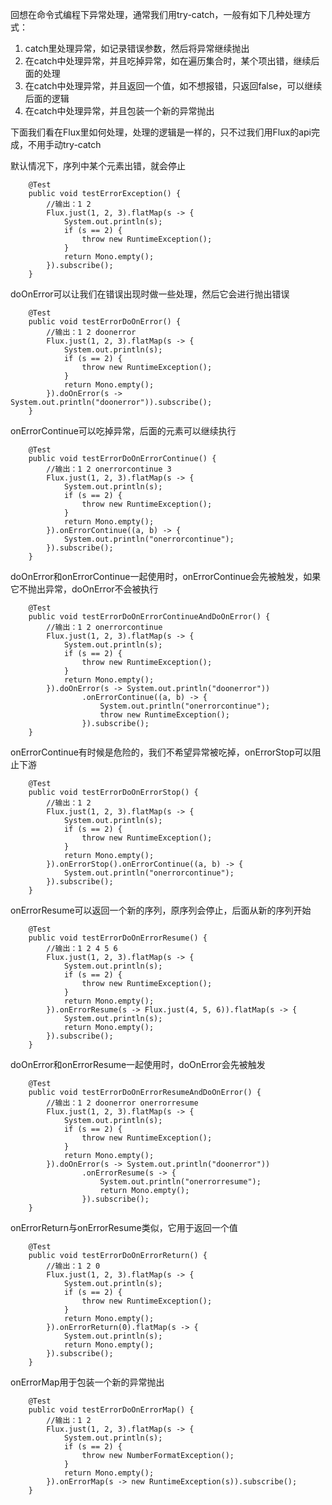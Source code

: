 回想在命令式编程下异常处理，通常我们用try-catch，一般有如下几种处理方式：
1. catch里处理异常，如记录错误参数，然后将异常继续抛出
2. 在catch中处理异常，并且吃掉异常，如在遍历集合时，某个项出错，继续后面的处理
3. 在catch中处理异常，并且返回一个值，如不想报错，只返回false，可以继续后面的逻辑
4. 在catch中处理异常，并且包装一个新的异常抛出

下面我们看在Flux里如何处理，处理的逻辑是一样的，只不过我们用Flux的api完成，不用手动try-catch

默认情况下，序列中某个元素出错，就会停止
```
    @Test
    public void testErrorException() {
        //输出：1 2
        Flux.just(1, 2, 3).flatMap(s -> {
            System.out.println(s);
            if (s == 2) {
                throw new RuntimeException();
            }
            return Mono.empty();
        }).subscribe();
    }
```
doOnError可以让我们在错误出现时做一些处理，然后它会进行抛出错误
```
    @Test
    public void testErrorDoOnError() {
        //输出：1 2 doonerror
        Flux.just(1, 2, 3).flatMap(s -> {
            System.out.println(s);
            if (s == 2) {
                throw new RuntimeException();
            }
            return Mono.empty();
        }).doOnError(s -> System.out.println("doonerror")).subscribe();
    }
```
onErrorContinue可以吃掉异常，后面的元素可以继续执行
```
    @Test
    public void testErrorDoOnErrorContinue() {
        //输出：1 2 onerrorcontinue 3
        Flux.just(1, 2, 3).flatMap(s -> {
            System.out.println(s);
            if (s == 2) {
                throw new RuntimeException();
            }
            return Mono.empty();
        }).onErrorContinue((a, b) -> {
            System.out.println("onerrorcontinue");
        }).subscribe();
    }
```
doOnError和onErrorContinue一起使用时，onErrorContinue会先被触发，如果它不抛出异常，doOnError不会被执行
```
    @Test
    public void testErrorDoOnErrorContinueAndDoOnError() {
        //输出：1 2 onerrorcontinue
        Flux.just(1, 2, 3).flatMap(s -> {
            System.out.println(s);
            if (s == 2) {
                throw new RuntimeException();
            }
            return Mono.empty();
        }).doOnError(s -> System.out.println("doonerror"))
                .onErrorContinue((a, b) -> {
                    System.out.println("onerrorcontinue");
                    throw new RuntimeException();
                }).subscribe();
    }
```
onErrorContinue有时候是危险的，我们不希望异常被吃掉，onErrorStop可以阻止下游
```
    @Test
    public void testErrorDoOnErrorStop() {
        //输出：1 2
        Flux.just(1, 2, 3).flatMap(s -> {
            System.out.println(s);
            if (s == 2) {
                throw new RuntimeException();
            }
            return Mono.empty();
        }).onErrorStop().onErrorContinue((a, b) -> {
            System.out.println("onerrorcontinue");
        }).subscribe();
    }
```
onErrorResume可以返回一个新的序列，原序列会停止，后面从新的序列开始
```
    @Test
    public void testErrorDoOnErrorResume() {
        //输出：1 2 4 5 6
        Flux.just(1, 2, 3).flatMap(s -> {
            System.out.println(s);
            if (s == 2) {
                throw new RuntimeException();
            }
            return Mono.empty();
        }).onErrorResume(s -> Flux.just(4, 5, 6)).flatMap(s -> {
            System.out.println(s);
            return Mono.empty();
        }).subscribe();
    }
```
doOnError和onErrorResume一起使用时，doOnError会先被触发
```
    @Test
    public void testErrorDoOnErrorResumeAndDoOnError() {
        //输出：1 2 doonerror onerrorresume
        Flux.just(1, 2, 3).flatMap(s -> {
            System.out.println(s);
            if (s == 2) {
                throw new RuntimeException();
            }
            return Mono.empty();
        }).doOnError(s -> System.out.println("doonerror"))
                .onErrorResume(s -> {
                    System.out.println("onerrorresume");
                    return Mono.empty();
                }).subscribe();
    }
```
onErrorReturn与onErrorResume类似，它用于返回一个值
```
    @Test
    public void testErrorDoOnErrorReturn() {
        //输出：1 2 0
        Flux.just(1, 2, 3).flatMap(s -> {
            System.out.println(s);
            if (s == 2) {
                throw new RuntimeException();
            }
            return Mono.empty();
        }).onErrorReturn(0).flatMap(s -> {
            System.out.println(s);
            return Mono.empty();
        }).subscribe();
    }
```
onErrorMap用于包装一个新的异常抛出
```
    @Test
    public void testErrorDoOnErrorMap() {
        //输出：1 2
        Flux.just(1, 2, 3).flatMap(s -> {
            System.out.println(s);
            if (s == 2) {
                throw new NumberFormatException();
            }
            return Mono.empty();
        }).onErrorMap(s -> new RuntimeException(s)).subscribe();
    }
```